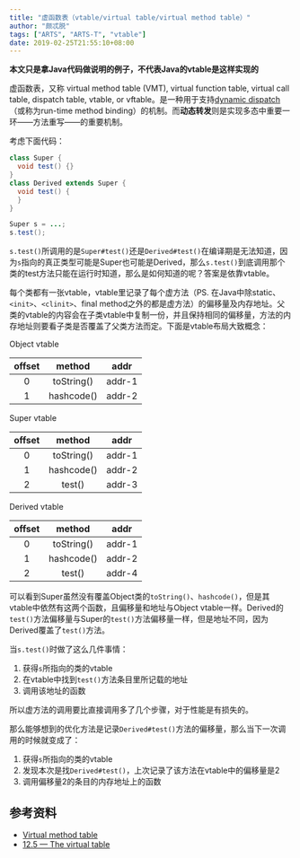 ```yaml
---
title: "虚函数表（vtable/virtual table/virtual method table）"
author: "颇忒脱"
tags: ["ARTS", "ARTS-T", "vtable"]
date: 2019-02-25T21:55:10+08:00
---
```


<!--more-->

**本文只是拿Java代码做说明的例子，不代表Java的vtable是这样实现的**

虚函数表，又称 virtual method table (VMT), virtual function table, virtual call table, dispatch table, vtable, or vftable。是一种用于支持[dynamic dispatch][dd]（或称为run-time method binding）的机制。而**动态转发**则是实现多态中重要一环——方法重写——的重要机制。

考虑下面代码：

```java
class Super {
  void test() {}
}
class Derived extends Super {
  void test() {
  }
}

Super s = ...;
s.test();
```

`s.test()`所调用的是`Super#test()`还是`Derived#test()`在编译期是无法知道，因为`s`指向的真正类型可能是Super也可能是Derived，那么`s.test()`到底调用那个类的test方法只能在运行时知道，那么是如何知道的呢？答案是依靠vtable。

每个类都有一张vtable，vtable里记录了每个虚方法（PS. 在Java中除static、`<init>`、`<clinit>`、final method之外的都是虚方法）的偏移量及内存地址。父类的vtable的内容会在子类vtable中复制一份，并且保持相同的偏移量，方法的内存地址则要看子类是否覆盖了父类方法而定。下面是vtable布局大致概念：

Object vtable

| offset | method     | addr    |
|:------:|:----------:|:-------:|
| 0      | toString() | addr-1  |
| 1      | hashcode() | addr-2  |

Super vtable

| offset | method     | addr    |
|:------:|:----------:|:-------:|
| 0      | toString() | addr-1  |
| 1      | hashcode() | addr-2  |
| 2      | test()     | addr-3  |

Derived vtable

| offset | method     | addr    |
|:------:|:----------:|:-------:|
| 0      | toString() | addr-1  |
| 1      | hashcode() | addr-2  |
| 2      | test()     | addr-4  |

可以看到Super虽然没有覆盖Object类的`toString()`、`hashcode()`，但是其vtable中依然有这两个函数，且偏移量和地址与Object vtable一样。Derived的`test()`方法偏移量与Super的`test()`方法偏移量一样，但是地址不同，因为Derived覆盖了`test()`方法。

当`s.test()`时做了这么几件事情：

1. 获得`s`所指向的类的vtable
2. 在vtable中找到`test()`方法条目里所记载的地址
3. 调用该地址的函数

所以虚方法的调用要比直接调用多了几个步骤，对于性能是有损失的。

那么能够想到的优化方法是记录`Derived#test()`方法的偏移量，那么当下一次调用的时候就变成了：

1. 获得`s`所指向的类的vtable
2. 发现本次是找`Derived#test()`，上次记录了该方法在vtable中的偏移量是2
3. 调用偏移量2的条目的内存地址上的函数

## 参考资料

* [Virtual method table][wiki-vtable]
* [12.5 — The virtual table][cpp-vtable]

[dd]: https://en.wikipedia.org/wiki/Dynamic_dispatch
[wiki-vtable]: https://en.wikipedia.org/wiki/Virtual_method_table
[cpp-vtable]: https://www.learncpp.com/cpp-tutorial/125-the-virtual-table/
